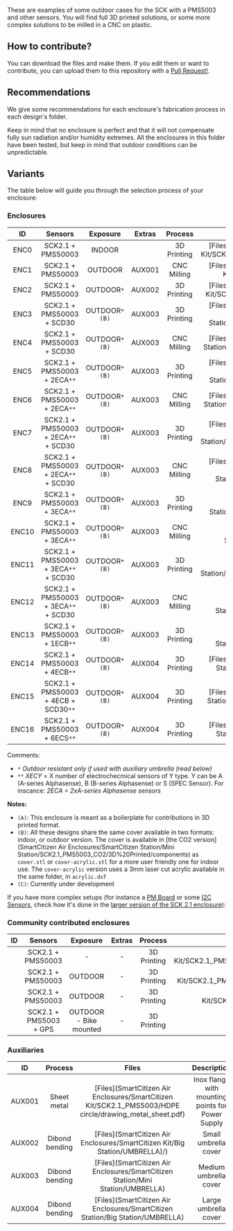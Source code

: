 These are examples of some outdoor cases for the SCK with a PMS5003 and other sensors. You will find full 3D printed solutions, or some more complex solutions to be milled in a CNC on plastic.

## How to contribute?

You can download the files and make them. If you edit them or want to contribute, you can upload them to this repository with a [Pull Request!](https://github.com/fablabbcn/smartcitizen-enclosures/pull/new/master).

## Recommendations

We give some recommendations for each enclosure's fabrication process in each design's folder.

Keep in mind that no enclosure is perfect and that it will not compensate fully sun radiation and/or humidity extremes. All the enclosures in this folder have been tested, but keep in mind that outdoor conditions can be unpredictable.

## Variants

The table below will guide you through the selection process of your enclosure:

### Enclosures

|ID	|Sensors									|Exposure			|Extras		|Process		|Files   																												|Status							|
|:-:|:-:										|:-:				|:-:		|:-:			|:-:   																													|:-:							|
|ENC0	|SCK2.1 + PMS50003						|INDOOR				|			|3D Printing	|[Files](SmartCitizen Air Enclosures/SmartCitizen Kit/SCK2.1_PMS5003/3D%20Printed%20Prototype)							|Boilerplate `(A)`				|
|ENC1	|SCK2.1 + PMS50003						|OUTDOOR			|AUX001		|CNC Milling	|[Files](SmartCitizen Air Enclosures/SmartCitizen Kit/SCK2.1_PMS5003/HDPE%20circle)										|Production						|
|ENC2	|SCK2.1 + PMS50003						|OUTDOOR`*`			|AUX002		|3D Printing	|[Files](SmartCitizen Air Enclosures/SmartCitizen Kit/SCK2.1_PMS5003/3D%20Printed%20square)								|Prototype	 `(A)`				|
|ENC3	|SCK2.1 + PMS50003 + SCD30				|OUTDOOR`*` `(B)`	|AUX003		|3D Printing	|[Files](SmartCitizen Air Enclosures/SmartCitizen Station/Mini Station/SCK2.1_PMS5003_CO2/3D%20Printed)					|Production						|
|ENC4	|SCK2.1 + PMS50003 + SCD30				|OUTDOOR`*` `(B)`	|AUX003		|CNC Milling	|[Files](SmartCitizen Air Enclosures/SmartCitizen Station/Mini Station/SCK2.1_PMS5003_CO2/HDPE)							|Prototype	`(C)`				|
|ENC5	|SCK2.1 + PMS50003 + 2ECA`**` 			|OUTDOOR`*` `(B)`	|AUX003		|3D Printing	|[Files](SmartCitizen Air Enclosures/SmartCitizen Station/Mini Station/SCK2.1_PMS5003_2EC/3D%20Printed)					|Production						|
|ENC6	|SCK2.1 + PMS50003 + 2ECA`**` 			|OUTDOOR`*` `(B)`	|AUX003		|CNC Milling	|[Files](SmartCitizen Air Enclosures/SmartCitizen Station/Mini Station/SCK2.1_PMS5003_2EC/HDPE)							|Prototype	`(C)`				|
|ENC7	|SCK2.1 + PMS50003 + 2ECA`**` + SCD30	|OUTDOOR`*` `(B)`	|AUX003		|3D Printing	|[Files](SmartCitizen Air Enclosures/SmartCitizen Station/Mini Station/SCK2.1_PMS5003_2EC_CO2/3D%20Printed)				|Production						|
|ENC8	|SCK2.1 + PMS50003 + 2ECA`**` + SCD30	|OUTDOOR`*` `(B)`	|AUX003		|CNC Milling	|[Files](SmartCitizen Air Enclosures/SmartCitizen Station/Mini Station/SCK2.1_PMS5003_2EC_CO2/HDPE)						|Prototype	`(C)`				|
|ENC9	|SCK2.1 + PMS50003 + 3ECA`**` 			|OUTDOOR`*` `(B)`	|AUX003		|3D Printing	|[Files - not yet](SmartCitizen Air Enclosures/SmartCitizen Station/Mini Station/SCK2.1_PMS5003_3EC/3D%20Printed)		|Prototype	`(C)`				|
|ENC10	|SCK2.1 + PMS50003 + 3ECA`**` 			|OUTDOOR`*` `(B)`	|AUX003		|CNC Milling	|[Files - not yet](SmartCitizen Air Enclosures/SmartCitizen Station/Mini Station/SCK2.1_PMS5003_3EC/HDPE)				|Prototype	`(C)`				|
|ENC11	|SCK2.1 + PMS50003 + 3ECA`**` + SCD30	|OUTDOOR`*` `(B)`	|AUX003		|3D Printing	|[Files - not yet](SmartCitizen Air Enclosures/SmartCitizen Station/Mini Station/SCK2.1_PMS5003_3EC_CO2/3D%20Printed)	|Prototype	`(C)`				|
|ENC12	|SCK2.1 + PMS50003 + 3ECA`**` + SCD30	|OUTDOOR`*` `(B)`	|AUX003		|CNC Milling	|[Files - not yet](SmartCitizen Air Enclosures/SmartCitizen Station/Mini Station/SCK2.1_PMS5003_3EC_CO2/HDPE)			|Prototype	`(C)`				|
|ENC13	|SCK2.1 + PMS50003 + 1ECB`**`			|OUTDOOR`*` `(B)`	|AUX003		|3D Printing	|[Files - not yet](SmartCitizen Air Enclosures/SmartCitizen Station/Mini Station/SCK2.1_PMS5003_3EC_CO2/HDPE)			|Production						|
|ENC14	|SCK2.1 + PMS50003 + 4ECB`**`			|OUTDOOR`*` `(B)`	|AUX004		|3D Printing	|[Files](SmartCitizen Air Enclosures/SmartCitizen Station/Big Station/SCK2.1_PMS5003_4EC)								|Production						|
|ENC15	|SCK2.1 + PMS50003 + 4ECB + SCD30`**`	|OUTDOOR`*` `(B)`	|AUX004		|3D Printing	|[Files](SmartCitizen Air Enclosures/SmartCitizen Station/Big Station/SCK2.1_PMS5003_4EC_CO2)							|Production						|
|ENC16	|SCK2.1 + PMS50003 + 6ECS`**`			|OUTDOOR`*` `(B)`	|AUX004		|3D Printing	|[Files](SmartCitizen Air Enclosures/SmartCitizen Station/Big Station/SCK2.1_PMS5003_6EC)								|Production						|
			
Comments:
- `*` 	_Outdoor resistant only if used with auxiliary umbrella (read below)_
- `**` 	_XECY_ = X number of electrochecmical sensors of Y type. Y can be A (A-series Alphasense), B (B-series Alphasense) or S (SPEC Sensor). For inscance: _2ECA = 2xA-series Alphasense sensors_

**Notes:**

- `(A)`: This enclosure is meant as a boilerplate for contributions in 3D printed format.
- `(B)`: All these designs share the same cover available in two formats: indoor, or outdoor version. The cover is available in [the CO2 version](SmartCitizen Air Enclosures/SmartCitizen Station/Mini Station/SCK2.1_PMS5003_CO2/3D%20Printed/components) as `cover.stl` or `cover-acrylic.stl` for a more user friendly one for indoor use. The `cover-acrylic` version uses a 3mm laser cut acrylic available in the same folder, in `acrylic.dxf`
- `(C)`: Currently under development

If you have more complex setups (for instance a [PM Board](https://docs.smartcitizen.me/Components/boards/PM%20Board/) or some [I2C Sensors](https://docs.smartcitizen.me/Components/Auxiliary%20Connector/), check how it's done in the [larger version of the SCK 2.1 enclosure](SCK2.1_PMS5003/3D%20Printed%20square)):

### Community contributed enclosures

|ID		|Sensors					|Exposure				|Extras		|Process		|Files   																														|
|:-:	|:-:						|:-:					|:-:		|:-:			|:-:   																															|
|		|SCK2.1 + PMS50003			|-						|-			|3D Printing	|[Files](SmartCitizen Air Enclosures/SmartCitizen Kit/SCK2.1_PMS5003/SCK2.1_PMS5003/3D%20Printed%20SCK2.1%20IaaC%20Style)		|
|		|SCK2.1 + PMS50003			|OUTDOOR				|-			|3D Printing	|[Files](SmartCitizen Air Enclosures/SmartCitizen Kit/SCK2.1_PMS5003/SCK2.1_PMS5003/3D%20Printed%20Modular%20Viadukaduk)		|
|		|SCK2.1 + PMS50003			|OUTDOOR				|-			|3D Printing	|[Files](SmartCitizen Air Enclosures/SmartCitizen Kit/SCK2.1_PMS5003/SCK2.1_PMS5003/3D%20Printed%20Prototype)					|
|   	|SCK2.1 + PMS5003 + GPS 	|OUTDOOR - Bike mounted |- 			|3D Printing 	|[Link](https://www.printables.com/es/model/219574-smart-citizen-kit-21-case-supports-and-bicycle-mou)  						|

### Auxiliaries

|ID 	|Process					|Files 																													|Description												|
|:-:	|:-:						|:-:																													|:-:														|
|AUX001	|Sheet metal 				|[Files](SmartCitizen Air Enclosures/SmartCitizen Kit/SCK2.1_PMS5003/HDPE circle/drawing_metal_sheet.pdf)				| Inox flange with mounting points for Power Supply			|
|AUX002	|Dibond bending 			|[Files](SmartCitizen Air Enclosures/SmartCitizen Kit/Big Station/UMBRELLA)/) 											| Small umbrella cover 										|
|AUX003	|Dibond bending 			|[Files](SmartCitizen Air Enclosures/SmartCitizen Station/Mini Station/UMBRELLA)										| Medium umbrella cover										|
|AUX004	|Dibond bending 			|[Files](SmartCitizen Air Enclosures/SmartCitizen Station/Big Station/UMBRELLA) 										| Large umbrella cover										|
